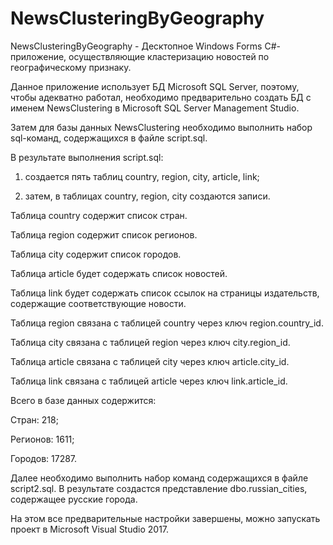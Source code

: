 # NewsClusteringByGeography

NewsClusteringByGeography - Десктопное Windows Forms C#-приложение, осуществляющие кластеризацию новостей по географическому признаку. 

Данное приложение использует БД Microsoft SQL Server, поэтому, чтобы адекватно работал, необходимо предварительно создать БД с именем NewsClustering в Microsoft SQL Server Management Studio.

Затем для базы данных NewsClustering необходимо выполнить набор sql-команд, содержащихся в файле script.sql.

В результате выполнения script.sql:

1) cоздается пять таблиц country, region, city, article, link;

2) затем, в таблицах country, region, city создаются записи.

Таблица country содержит список стран.

Таблица region содержит список регионов.

Таблица city содержит список городов.

Таблица article будет содержать список новостей.

Таблица link будет содержать список ссылок на страницы издательств, содержащие соответствующие новости.

Таблица region связана с таблицей country через ключ region.country_id.

Таблица city связана с таблицей region через ключ city.region_id.

Таблица article связана с таблицей city через ключ article.city_id.

Таблица link связана с таблицей article через ключ link.article_id.

Всего в базе данных содержится:

Стран: 218;

Регионов: 1611;

Городов: 17287.

Далее необходимо выполнить набор команд содержащихся в файле script2.sql. В результате создастся представление dbo.russian_cities, содержащее русские города.

На этом все предварительные настройки завершены, можно запускать проект в Microsoft Visual Studio 2017.
